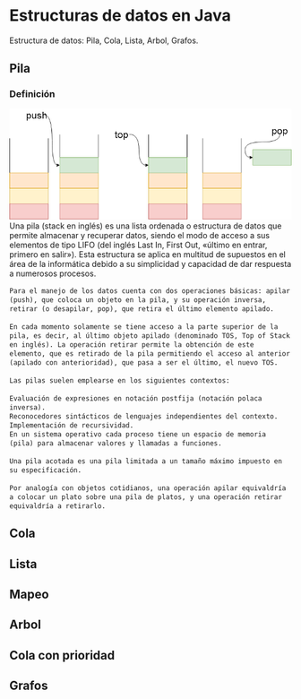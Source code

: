 # Estructuras de datos en Java
Estructura de datos: Pila, Cola, Lista, Arbol, Grafos.

<h2>Pila</h2>
<h3>Definición</h3>
<img src="./imagenes/pila.png" alt="Pila">
    Una pila (stack en inglés) es una lista ordenada o estructura de datos que permite almacenar y recuperar datos, siendo el modo de acceso a sus elementos de tipo LIFO (del inglés Last In, First Out, «último en entrar, primero en salir»). Esta estructura se aplica en multitud de supuestos en el área de la informática debido a su simplicidad y capacidad de dar respuesta a numerosos procesos.

    Para el manejo de los datos cuenta con dos operaciones básicas: apilar (push), que coloca un objeto en la pila, y su operación inversa, retirar (o desapilar, pop), que retira el último elemento apilado.
    
    En cada momento solamente se tiene acceso a la parte superior de la pila, es decir, al último objeto apilado (denominado TOS, Top of Stack en inglés). La operación retirar permite la obtención de este elemento, que es retirado de la pila permitiendo el acceso al anterior (apilado con anterioridad), que pasa a ser el último, el nuevo TOS.
    
    Las pilas suelen emplearse en los siguientes contextos:
    
    Evaluación de expresiones en notación postfija (notación polaca inversa).
    Reconocedores sintácticos de lenguajes independientes del contexto.
    Implementación de recursividad.
    En un sistema operativo cada proceso tiene un espacio de memoria (pila) para almacenar valores y llamadas a funciones.
    
    Una pila acotada es una pila limitada a un tamaño máximo impuesto en su especificación.
    
    Por analogía con objetos cotidianos, una operación apilar equivaldría a colocar un plato sobre una pila de platos, y una operación retirar equivaldría a retirarlo.
<h2>Cola</h2>
<h2>Lista</h2>
<h2>Mapeo</h2>
<h2>Arbol</h2>
<h2>Cola con prioridad</h2>
<h2>Grafos</h2>
